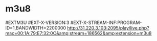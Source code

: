 # m3u8
#EXTM3U #EXT-X-VERSION:3 #EXT-X-STREAM-INF:PROGRAM-ID=1,BANDWIDTH=2200000 http://31.220.3.103:2095/play/live.php?mac=00:1A:79:E7:32:0C&amp;stream=186562&amp;extension=m3u8
